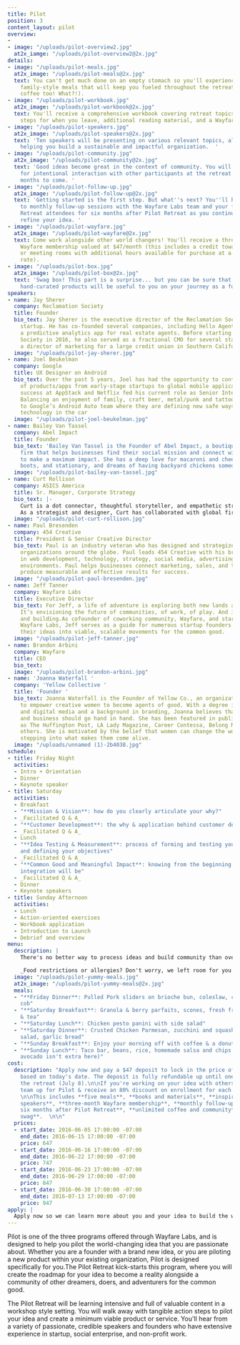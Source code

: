 ```yaml
---
title: Pilot
position: 3
content_layout: pilot
overview:
- 
- image: "/uploads/pilot-overview2.jpg"
  at2x_iamge: "/uploads/pilot-overview2@2x.jpg"
details:
- image: "/uploads/pilot-meals.jpg"
  at2x_image: "/uploads/pilot-meals@2x.jpg"
  text: You can't get much done on an empty stomach so you'll experience five, organic,
    family-style meals that will keep you fueled throughout the retreat (and unlimited
    coffee too! What?!).
- image: "/uploads/pilot-workbook.jpg"
  at2x_image: "/uploads/pilot-workbook@2x.jpg"
  text: You'll receive a comprehensive workbook covering retreat topics and action
    steps for when you leave, additional reading material, and a Wayfare journal.
- image: "/uploads/pilot-speakers.jpg"
  at2x_image: "/uploads/pilot-speakers@2x.jpg"
  text: 'Ten speakers will be presenting on various relevant topics, all geared toward
    helping you build a sustainable and impactful organization.  '
- image: "/uploads/pilot-community.jpg"
  at2x_image: "/uploads/pilot-community@2x.jpg"
  text: 'Good ideas become great in the context of community. You will have opportunities
    for intentional interaction with other participants at the retreat and in the
    months to come. '
- image: "/uploads/pilot-follow-up.jpg"
  at2x_image: "/uploads/pilot-follow-up@2x.jpg"
  text: 'Getting started is the first step. But what''s next? You''ll have access
    to monthly follow-up sessions with the Wayfare Labs team and your fellow Pilot
    Retreat attendees for six months after Pilot Retreat as you continue to test and
    refine your idea. '
- image: "/uploads/pilot-wayfare.jpg"
  at2x_image: "/uploads/pilot-wayfare@2x.jpg"
  text: Come work alongside other world changers! You'll receive a three-month FREE
    Wayfare membership valued at $47/month (this includes a credit towards coworking
    or meeting rooms with additional hours available for purchase at a discounted
    rate).
- image: "/uploads/pilot-box.jpg"
  at2x_image: "/uploads/pilot-box@2x.jpg"
  text: 'Swag box! This part is a surprise... but you can be sure that these fun,
    hand-curated products will be useful to you on your journey as a founder. '
speakers:
- name: Jay Sherer
  company: Reclamation Society
  title: Founder
  bio_text: Jay Sherer is the executive director of the Reclamation Society, a nonprofit
    startup. He has co-founded several companies, including Hello Agent, which produced
    a predictive analytics app for real estate agents. Before starting the Reclamation
    Society in 2016, he also served as a fractional CMO for several startups and as
    a director of marketing for a large credit union in Southern California.
  image: "/uploads/pilot-jay-sherer.jpg"
- name: Joel Beukelman
  company: Google
  title: UX Designer on Android
  bio_text: Over the past 5 years, Joel has had the opportunity to contribute to variety
    of products/apps from early-stage startups to global mobile applications. Joel’s
    success at AppStack and Netflix fed his current role as Senior Interaction Designer.
    Balancing an enjoyment of family, craft beer, metal/punk and tattoos, he’s committed
    to Google’s Android Auto team where they are defining new safe ways to experience
    technology in the car
  image: "/uploads/pilot-joel-beukelman.jpg"
- name: Bailey Van Tassel
  company: Abel Impact
  title: Founder
  bio_text: 'Bailey Van Tassel is the Founder of Abel Impact, a boutique consulting
    firm that helps businesses find their social mission and connect with charities
    to make a maximum impact. She has a deep love for macaroni and cheese, cowboy
    boots, and stationary, and dreams of having backyard chickens someday. '
  image: "/uploads/pilot-bailey-van-tassel.jpg"
- name: Curt Rollison
  company: ASICS America
  title: Sr. Manager, Corporate Strategy
  bio_text: |-
    Curt is a dot connector, thoughtful storyteller, and empathetic strategist who's passionate about helping brands find product market fit and tell a compelling story.
    As a strategist and designer, Curt has collaborated with global firms like Nike, Target, Citrix, and Sony to unearth consumer needs and design innovative business solutions. He's currently the head of strategy for Asics, where he's helping the footwear brand to redefine itself amidst a rapidly changing retail landscape. Curt holds a B.S. in Management Science from UC San Diego, and an MBA in Design Strategy from the California College of the Arts in San Francisco.
  image: "/uploads/pilot-curt-rollison.jpg"
- name: Paul Bresenden
  company: 454 Creative
  title: President & Senior Creative Director
  bio_text: Paul is an industry veteran who has designed and strategized for leading
    organizations around the globe. Paul leads 454 Creative with his broad expertise
    in web development, technology, strategy, social media, advertising, and production
    environments. Paul helps businesses connect marketing, sales, and technology to
    produce measurable and effective results for success.
  image: "/uploads/pilot-paul-bresenden.jpg"
- name: Jeff Tanner
  company: Wayfare Labs
  title: Executive Director
  bio_text: For Jeff, a life of adventure is exploring both new lands and new ideas.
    It’s envisioning the future of communities, of work, of play. And it’s about starting
    and building.As cofounder of coworking community, Wayfare, and startup incubator,
    Wayfare Labs, Jeff serves as a guide for numerous startup founders who are launching
    their ideas into viable, scalable movements for the common good.
  image: "/uploads/pilot-jeff-tanner.jpg"
- name: Brandon Arbini
  company: Wayfare
  title: CEO
  bio_text: 
  image: "/uploads/pilot-brandon-arbini.jpg"
- name: 'Joanna Waterfall '
  company: 'Yellow Collective '
  title: 'Founder '
  bio_text: Joanna Waterfall is the Founder of Yellow Co., an organization that exists
    to empower creative women to become agents of good. With a degree in graphic design
    and digital media and a background in branding, Joanna believes that creativity
    and business should go hand in hand. She has been featured in publications such
    as The Huffington Post, LA Lady Magazine, Career Contessa, Belong Magazine and
    others. She is motivated by the belief that women can change the world through
    stepping into what makes them come alive.
  image: "/uploads/unnamed (1)-2b4038.jpg"
schedule:
- title: Friday Night
  activities:
  - Intro + Orientation
  - Dinner
  - Keynote speaker
- title: Saturday
  activities:
  - Breakfast
  - "**Mission & Vision**: how do you clearly articulate your why?"
  - _Facilitated Q & A_
  - "**Customer Development**: the why & application behind customer development"
  - _Facilitated Q & A_
  - Lunch
  - "**Idea Testing & Measurement**: process of forming and testing your hypothesis
    and defining your objectives"
  - _Facilitated Q & A_
  - "**Common Good and Meaningful Impact**: knowing from the beginning what your social
    integration will be"
  - _Facilitated Q & A_
  - Dinner
  - Keynote speakers
- title: Sunday Afternoon
  activities:
  - Lunch
  - Action-oriented exercises
  - Workbook application
  - Introduction to Launch
  - Debrief and overview
menu:
  description: |
    There's no better way to process ideas and build community than over good food. Pilot Retreat will be catered by Meat & Vegetables Trading Co. (MVTC), a give-back catering service founded by Jennifer Saunders, who piloted and launched her organization through Wayfare Labs. For every meal catered, MVTC serves one meal to families experiencing transitional homelessness. MVTC serves nostalgic comfort foods made with organic ingredients. Below is the hand-selected menu for Pilot Retreat!

    _Food restrictions or allergies? Don't worry, we left room for you to include those on your application so we can be sure to cater your meals accordingly!_
  image: "/uploads/pilot-yummy-meals.jpg"
  at2x_image: "/uploads/pilot-yummy-meals@2x.jpg"
  meals:
  - "**Friday Dinner**: Pulled Pork sliders on brioche bun, coleslaw, corn on the
    cob"
  - "**Saturday Breakfast**: Granola & berry parfaits, scones, fresh fruit, drip coffee
    & tea"
  - "**Saturday Lunch**: Chicken pesto panini with side salad"
  - "**Saturday Dinner**: Crusted Chicken Parmesan, zucchini and squash side, caesar
    salad, garlic bread"
  - "**Sunday Breakfast**: Enjoy your morning off with coffee & a donut at Sidecar!"
  - "**Sunday Lunch**: Taco bar, beans, rice, homemade salsa and chips (don't worry,
    avocado isn't extra here)"
cost:
  description: "Apply now and pay a $47 deposit to lock in the price of the program
    based on today's date. The deposit is fully refundable up until one week before
    the retreat (July 8).\n\nIf you're working on your idea with others, sign your
    team up for Pilot & receive an 80% discount on enrollment for each added member.
    \n\nThis includes **five meals**, **books and materials**, **inspiring and credible
    speakers**, **three-month Wayfare membership**, **monthly follow-up sessions for
    six months after Pilot Retreat**, **unlimited coffee and community**, and **cool
    swag**.  \n\n"
  prices:
  - start_date: 2016-06-05 17:00:00 -07:00
    end_date: 2016-06-15 17:00:00 -07:00
    price: 647
  - start_date: 2016-06-16 17:00:00 -07:00
    end_date: 2016-06-22 17:00:00 -07:00
    price: 747
  - start_date: 2016-06-23 17:00:00 -07:00
    end_date: 2016-06-29 17:00:00 -07:00
    price: 847
  - start_date: 2016-06-30 17:00:00 -07:00
    end_date: 2016-07-13 17:00:00 -07:00
    price: 947
apply: |
  Apply now so we can learn more about you and your idea to build the world's best future!
---
```


Pilot is one of the three programs offered through Wayfare Labs, and is designed to help you pilot the world-changing idea that you are passionate about. Whether you are a founder with a brand new idea, or you are piloting a new product within your existing organization, Pilot is designed specifically for you.The Pilot Retreat kick-starts this program, where you will create the roadmap for your idea to become a reality alongside a community of other dreamers, doers, and adventurers for the common good.

The Pilot Retreat will be learning intensive and full of valuable content in a workshop style setting. You will walk away with tangible action steps to pilot your idea and create a minimum viable product or service. You'll hear from a variety of passionate, credible speakers and founders who have extensive experience in startup, social enterprise, and non-profit work.
